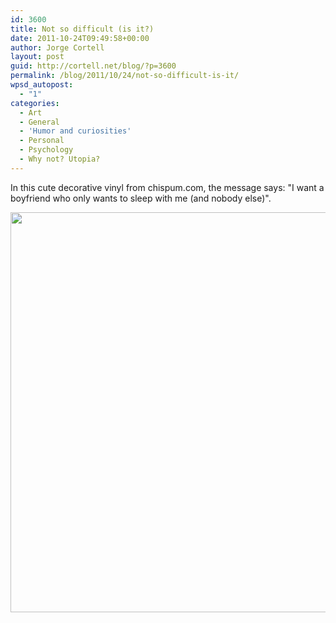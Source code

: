 ```yaml
---
id: 3600
title: Not so difficult (is it?)
date: 2011-10-24T09:49:58+00:00
author: Jorge Cortell
layout: post
guid: http://cortell.net/blog/?p=3600
permalink: /blog/2011/10/24/not-so-difficult-is-it/
wpsd_autopost:
  - "1"
categories:
  - Art
  - General
  - 'Humor and curiosities'
  - Personal
  - Psychology
  - Why not? Utopia?
---
```

In this cute decorative vinyl from chispum.com, the message says: "I want a boyfriend who only wants to sleep with me (and nobody else)".

<img class="aligncenter" title="message" src="http://www.chispum.com/wp-tienda/wp-content/themes/eCommerce/thumb.php?src=http://www.chispum.com/wp-tienda/wp-content/uploads/vinilos/varios_quierounnovio.jpg&w=640&h=640&zc=1&q=80&bid=1" alt="" width="640" height="640" />